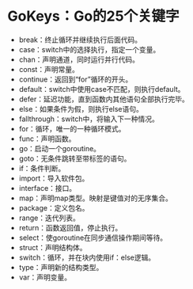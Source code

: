 # GoKeys：Go的25个关键字
- break：终止循环并继续执行后面代码。
- case：switch中的选择执行，指定一个变量。
- chan：声明通道，同时运行并行代码。
- const：声明常量。
- continue：返回到“for”循环的开头。
- default：switch中使用case不匹配，则执行default。
- defer：延迟功能，直到函数内其他语句全部执行完毕。
- else：如果条件为假，则执行else语句。
- fallthrough：switch中，将输入下一种情况。
- for：循环，唯一的一种循环模式。
- func：声明函数。
- go：启动一个goroutine。
- goto：无条件跳转至带标签的语句。
- if：条件判断。
- import：导入软件包。
- interface：接口。
- map：声明map类型。映射是键值对的无序集合。
- package：定义包名。
- range：迭代列表。
- return：函数返回值，停止执行。
- select：使goroutine在同步通信操作期间等待。
- struct：声明结构体。
- switch：循环，并在块内使用if：else逻辑。
- type：声明新的结构类型。
- var：声明变量。